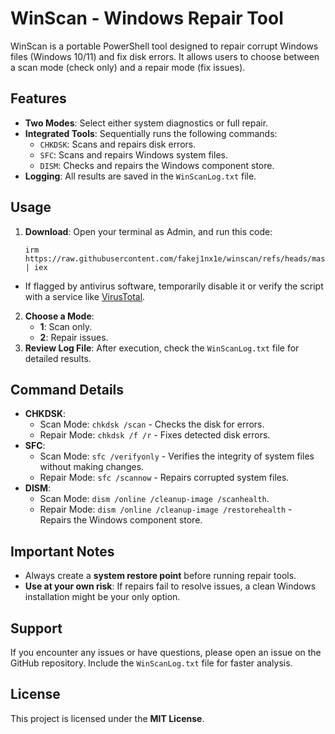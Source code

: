 # WinScan - Windows Repair Tool

WinScan is a portable PowerShell tool designed to repair corrupt Windows files (Windows 10/11) and fix disk errors. It allows users to choose between a scan mode (check only) and a repair mode (fix issues).

## Features

- **Two Modes**: Select either system diagnostics or full repair.
- **Integrated Tools**: Sequentially runs the following commands:
  - `CHKDSK`: Scans and repairs disk errors.
  - `SFC`: Scans and repairs Windows system files.
  - `DISM`: Checks and repairs the Windows component store.
- **Logging**: All results are saved in the `WinScanLog.txt` file.

## Usage

1. **Download**: Open your terminal as Admin, and run this code:
   ```
   irm https://raw.githubusercontent.com/fakej1nx1e/winscan/refs/heads/master/winscan.ps1 | iex
   ```
  - If flagged by antivirus software, temporarily disable it or verify the script with a service like [VirusTotal](https://www.virustotal.com).
2. **Choose a Mode**:
   - **1**: Scan only.
   - **2**: Repair issues.
3. **Review Log File**: After execution, check the `WinScanLog.txt` file for detailed results.

## Command Details

- **CHKDSK**:
  - Scan Mode: `chkdsk /scan` - Checks the disk for errors.
  - Repair Mode: `chkdsk /f /r` - Fixes detected disk errors.
- **SFC**:
  - Scan Mode: `sfc /verifyonly` - Verifies the integrity of system files without making changes.
  - Repair Mode: `sfc /scannow` - Repairs corrupted system files.
- **DISM**:
  - Scan Mode: `dism /online /cleanup-image /scanhealth`.
  - Repair Mode: `dism /online /cleanup-image /restorehealth` - Repairs the Windows component store.

## Important Notes

- Always create a **system restore point** before running repair tools.
- **Use at your own risk**: If repairs fail to resolve issues, a clean Windows installation might be your only option.

## Support

If you encounter any issues or have questions, please open an issue on the GitHub repository. Include the `WinScanLog.txt` file for faster analysis.

## License

This project is licensed under the **MIT License**.
